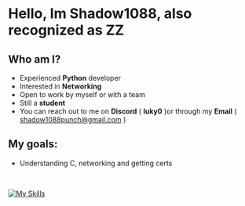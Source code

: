 # Hello, Im Shadow1088, also recognized as ZZ

## Who am I?
*  Experienced **Python** developer
*  Interested in **Networking**
*  Open to work by myself or with a team
*  Still a **student**
*  You can reach out to me on **Discord** ( **luky0** )or through my **Email** ( shadow1088punch@gmail.com )

## My goals:
* Understanding C, networking and getting certs


<br>

[![My Skills](https://skillicons.dev/icons?i=js,html,css,c,python,debian,opencv,pytorch,raspberrypi,sublime)](https://skillicons.dev)




